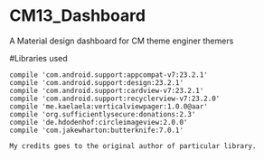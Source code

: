 # CM13_Dashboard
A Material design dashboard for CM theme enginer themers

#Libraries used 

    compile 'com.android.support:appcompat-v7:23.2.1'
    compile 'com.android.support:design:23.2.1'
    compile 'com.android.support:cardview-v7:23.2.1'
    compile 'com.android.support:recyclerview-v7:23.2.0'
    compile 'me.kaelaela:verticalviewpager:1.0.0@aar'
    compile 'org.sufficientlysecure:donations:2.3'
    compile 'de.hdodenhof:circleimageview:2.0.0'
    compile 'com.jakewharton:butterknife:7.0.1'
    
    My credits goes to the original author of particular library.

